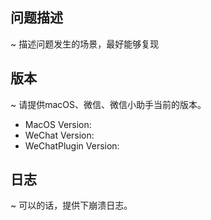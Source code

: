 <!--
提 issue 前，请先完成以下三步：
1. 确保微信小助手是最新版本，没有请更新.
2. 请搜索下是否有人发了相同的 issue，可以的话请在相同的 issue 下描述自己的问题，避免 duplicate issue.
3. 请详细查看 [Q & A](https://github.com/TKkk-iOSer/WeChatPlugin-MacOS/blob/master/Q&A.md).
如果以上三步仍然没有解决问题，那么请遵从以下的规范描述您的问题
-->

## 问题描述
~ 描述问题发生的场景，最好能够复现

## 版本
~ 请提供macOS、微信、微信小助手当前的版本。

* MacOS Version:
* WeChat Version:
* WeChatPlugin Version:

## 日志

~ 可以的话，提供下崩溃日志。

